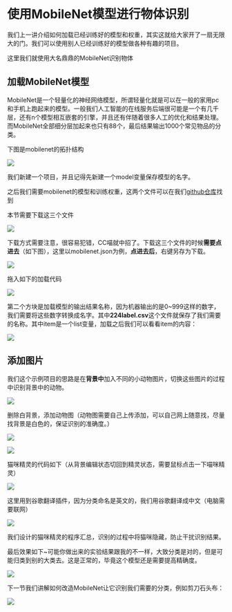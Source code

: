 # 使用MobileNet模型进行物体识别

我们上一讲介绍如何加载已经训练好的模型和权重，其实这就给大家开了一扇无限大的门。我们可以使用别人已经训练好的模型做各种有趣的项目。

这里我们就使用大名鼎鼎的MobileNet识别物体

## 加载MobileNet模型

MobileNet是一个轻量化的神经网络模型，所谓轻量化就是可以在一般的家用pc和手机上跑起来的模型。一般我们人工智能的在线服务后端很可能是一个有几千层，还有n个模型相互嵌套的引擎，并且还有伴随着很多人工的优化和结果处理。而MobileNet全部细分层加起来也只有88个，最后结果输出1000个常见物品的分类。

下图是mobilenet的拓扑结构

![](./images/c6_01.png)

我们新建一个项目，并且记得先新建一个model变量保存模型的名字。

之后我们需要mobilenet的模型和训练权重，这两个文件可以在我们[github仓库](https://github.com/KittenBot/kittenbot-docs/tree/master/Tensorflow/data)找到

本节需要下载这三个文件

![](./images/c6_07.png)

下载方式需要注意，很容易犯错，CC喵就中招了。下载这三个文件的时候**需要点进去**（如下图），这里以mobilenet.json为例，**点进去后**，右键另存为下载。

![](./images/c6_08.png)

拖入如下的加载代码

![](./images/c6_03.png)

第二个方块是加载模型的输出结果名称，因为机器输出的是0~999这样的数字，我们需要将这些数字转换成名字。其中**224label.csv**这个文件就保存了我们需要的名称。其中item是一个list变量，加载之后我们可以看看item的内容：

![](./images/c6_04.png)

## 添加图片

我们这个示例项目的思路是在**背景中**加入不同的小动物图片，切换这些图片的过程中识别背景中的动物。

![](./images/c6_09.png)

删除白背景，添加动物图（动物图需要自己上传添加，可以自己网上随意找，尽量找背景是白色的，保证识别的准确度。）

![](./images/c6_10.png)

![](./images/c6_05.png)

猫咪精灵的代码如下（从背景编辑状态切回到精灵状态，需要鼠标点击一下喵咪精灵）

![](./images/c6_06.png)

这里用到谷歌翻译插件，因为分类命名是英文的，我们用谷歌翻译成中文（电脑需要联网）

![](./images/c6_11.png)

我们设计的猫咪精灵的程序汇总，识别的过程中将猫咪隐藏，防止干扰识别结果。

最后效果如下~可能你做出来的实验结果跟我的不一样，大致分类是对的，但是可能归类到别的大类去。这是正常的，毕竟这个模型还是需要提高精确度。

![](./images/c6_07.gif)

下一节我们讲解如何改造MobileNet让它识别我们需要的分类，例如剪刀石头布：


![](./images/c6_08.gif)

